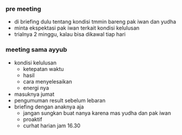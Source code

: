 ### pre meeting
- di briefing dulu tentang kondisi tmmin bareng pak iwan dan yudha
- minta ekspektasi pak iwan terkait kondisi kelulusan
- trialnya 2 minggu, kalau bisa dikawal tiap hari 

### meeting sama ayyub
- kondisi kelulusan
	- ketepatan waktu
	- hasil 
	- cara menyelesaikan
	- energi nya
- masuknya jumat
- pengumuman result sebelum lebaran
- briefing dengan anaknya aja
	- jangan sungkan buat nanya karena mas yudha dan pak iwan
	- proaktif
	- curhat harian jam 16.30
